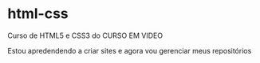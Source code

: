 # html-css
 Curso de HTML5 e CSS3 do CURSO EM VIDEO

Estou apredendendo a criar sites e agora vou gerenciar meus repositórios
